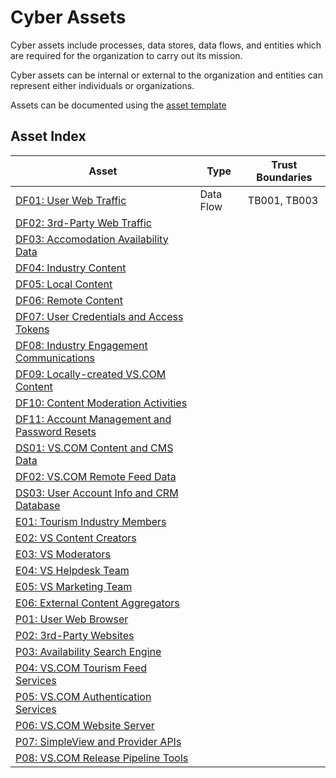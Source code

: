 # Cyber Assets

Cyber assets include processes, data stores, data flows, and entities which are required for the organization to carry out its mission.

Cyber assets can be internal or external to the organization and entities can represent either individuals or organizations.

Assets can be documented using the [asset template](asset-template.md)

## Asset Index

| Asset                                                   | Type      | Trust Boundaries |
|---------------------------------------------------------|-----------|------------------|
| [DF01: User Web Traffic](DF01.md)                       | Data Flow | TB001, TB003     |
| [DF02: 3rd-Party Web Traffic](DF02.md)                  |           |                  |
| [DF03: Accomodation Availability Data](DF03.md)         |           |                  |
| [DF04: Industry Content](DF04.md)                       |           |                  |
| [DF05: Local Content](DF05.md)                          |           |                  |
| [DF06: Remote Content](DF06.md)                         |           |                  |
| [DF07: User Credentials and Access Tokens](DF07.md)     |           |                  |
| [DF08: Industry Engagement Communications](DF08.md)     |           |                  |
| [DF09: Locally-created VS.COM Content](DF09.md)         |           |                  |
| [DF10: Content Moderation Activities](DF10.md)          |           |                  |
| [DF11: Account Management and Password Resets](DF11.md) |           |                  |
| [DS01: VS.COM Content and CMS Data](DS01.md)            |           |                  |
| [DF02: VS.COM Remote Feed Data](DS02.md)                |           |                  |
| [DS03: User Account Info and CRM Database](DS03.md)     |           |                  |
| [E01: Tourism Industry Members](E01.md)                 |           |                  |
| [E02: VS Content Creators](E02.md)                      |           |                  |
| [E03: VS Moderators](E03.md)                            |           |                  |
| [E04: VS Helpdesk Team](E04.md)                         |           |                  |
| [E05: VS Marketing Team](E05.md)                        |           |                  |
| [E06: External Content Aggregators](E06.md)             |           |                  |
| [P01: User Web Browser](P01.md)                         |           |                  |
| [P02: 3rd-Party Websites](P02.md)                       |           |                  |
| [P03: Availability Search Engine](P03.md)               |           |                  |
| [P04: VS.COM Tourism Feed Services](P04.md)             |           |                  |
| [P05: VS.COM Authentication Services](P05.md)           |           |                  |
| [P06: VS.COM Website Server](P06.md)                    |           |                  |
| [P07: SimpleView and Provider APIs](P07.md)             |           |                  |
| [P08: VS.COM Release Pipeline Tools](P08.md)            |           |                  |